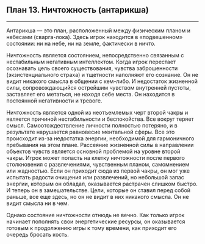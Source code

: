 ## План 13. Ничтожность (антарикша) 


---
Антарикша — это план, расположенный между физическим планом и небесами (сварга-лока). Здесь игрок находится в «подвешенном» состоянии: ни на небе, ни на земле, фактически в ничто. 

Ничтожность является состоянием, непосредственно связанным с нестабильным негативным интеллектом. Когда игрок перестает осознавать цель своего существования, чувства заброшенности (экзистенциального страха) и тщетности наполняют его сознание. Он не видит никакого смысла в общении с кем-либо. И недостаток жизненной силы, сопровождающийся острейшим чувством внутренней пустоты, заставляет его метаться, не находя себе места. Он находится в постоянной негативности и тревоге. 

Ничтожность является одной из неотъемлемых черт второй чакры и является причиной нестабильности и беспокойства. Все вокруг теряет смысл. Самоотождествление личности полностью потеряно, и в результате нарушается равновесие ментальной сферы. Все это происходит из-за недостатка энергии, необходимой для гармоничного пребывания на этом плане. Рассеяние жизненной силы в направлении объектов чувств является основной проблемой на уровне второй чакры. Игрок может попасть на клетку ничтожности после первого столкновения с развлечениями, чувственным планом, самомнением или жадностью. Если он приходит сюда из первой чакры, он мог уже испытать радости очищения или развлечений, но небольшой запас энергии, которым он обладал, оказывается растрачен слишком быстро. И теперь он в замешательстве. Цели, которые он ставил перед собой раньше, все еще здесь, но он не видит в них никакого смысла. Он не видит смысла ни в чем. 

Однако состояние ничтожности отнюдь не вечно. Как только игрок начинает пополнять свои энергетические ресурсы, он оказывается готовым к продолжению игры к тому времени, как приходит его очередь бросать кость.
